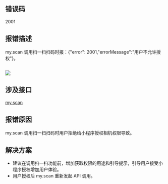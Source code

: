 ## 错误码
2001

## 报错描述
my.scan 调用扫一扫扫码时报：{"error": 2001,"errorMessage":"用户不允许授权"}。

## ![](https://gw.alipayobjects.com/zos/sptworksff_prod/23ceb911-583b-464f-9291-d2f17251beaa.jpg#align=left&display=inline&height=354&margin=%5Bobject%20Object%5D&originHeight=1280&originWidth=720&status=done&style=none&width=199)

## 涉及接口
[my.scan](https://opendocs.alipay.com/mini/api/scan)

## 报错原因
my.scan 调用扫一扫扫码时用户拒绝给小程序授权相机权限导致。

## 解决方案

- 建议在调用扫一扫功能前，增加获取权限的用途和引导提示，引导用户接受小程序授权增加用户体验。
- 用户授权后 my.scan 重新发起 API 调用。
